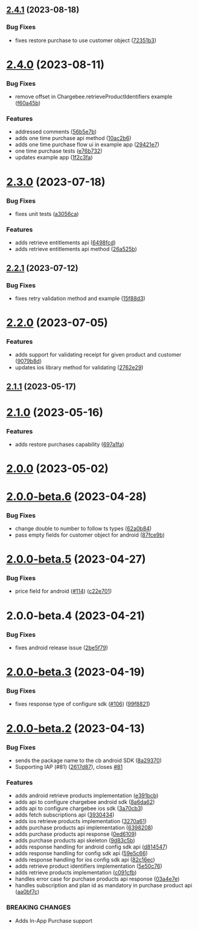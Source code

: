 

## [2.4.1](https://github.com/chargebee/chargebee-react-native/compare/v2.4.0...v2.4.1) (2023-08-18)


### Bug Fixes

* fixes restore purchase to use customer object ([72351b3](https://github.com/chargebee/chargebee-react-native/commit/72351b375f9c64f6d45767c3a1cfa95a1320130a))

# [2.4.0](https://github.com/chargebee/chargebee-react-native/compare/v2.3.0...v2.4.0) (2023-08-11)


### Bug Fixes

* remove offset in Chargebee.retrieveProductIdentifiers example ([f60a45b](https://github.com/chargebee/chargebee-react-native/commit/f60a45b870412265382e499366eadcf68208f410))


### Features

* addressed comments ([56b5e7b](https://github.com/chargebee/chargebee-react-native/commit/56b5e7b79a31523c04b37f5769e701d71dec7989))
* adds one time purchase api method ([10ac2b6](https://github.com/chargebee/chargebee-react-native/commit/10ac2b6daa948a49388d0c325e557760da1c9ee2))
* adds one time purchase flow ui in example app ([29421e7](https://github.com/chargebee/chargebee-react-native/commit/29421e72ed0553ba5e6600201d43157410cda375))
* one time purchase tests ([e76b732](https://github.com/chargebee/chargebee-react-native/commit/e76b73243e1d6925b400bada5788456ab5981164))
* updates example app ([1f2c3fa](https://github.com/chargebee/chargebee-react-native/commit/1f2c3fadde94167dc1f43261163b32b85e19a6bb))

# [2.3.0](https://github.com/chargebee/chargebee-react-native/compare/v2.2.1...v2.3.0) (2023-07-18)


### Bug Fixes

* fixes unit tests ([a3056ca](https://github.com/chargebee/chargebee-react-native/commit/a3056cae0896503a6ca5c8d5fe480245e1ea726b))


### Features

* adds retrieve entitlements api ([6498fcd](https://github.com/chargebee/chargebee-react-native/commit/6498fcd27b5f6e18423bd2e41ef260fc7cbec568))
* adds retrieve entitlements api method ([26a525b](https://github.com/chargebee/chargebee-react-native/commit/26a525bc28aaf84bdf44abc4fd4bcda1958dc996))

## [2.2.1](https://github.com/chargebee/chargebee-react-native/compare/v2.2.0...v2.2.1) (2023-07-12)


### Bug Fixes

* fixes retry validation method and example ([15f88d3](https://github.com/chargebee/chargebee-react-native/commit/15f88d3825de52242aa8b2a1ec0a3e18f0604e20))

# [2.2.0](https://github.com/chargebee/chargebee-react-native/compare/v2.1.0...v2.2.0) (2023-07-05)


### Features

* adds support for validating receipt for given product and customer ([9079b8d](https://github.com/chargebee/chargebee-react-native/commit/9079b8d7009d439abffa0d3b89e6fa1b129de083))
* updates ios library method for validating ([2762e29](https://github.com/chargebee/chargebee-react-native/commit/2762e29b91d5540d2f9baff52b5cd63368752fb4))

## [2.1.1](https://github.com/chargebee/chargebee-react-native/compare/v2.1.0...v2.1.1) (2023-05-17)

# [2.1.0](https://github.com/chargebee/chargebee-react-native/compare/v2.0.0...v2.1.0) (2023-05-16)


### Features

* adds restore purchases capability ([697a1fa](https://github.com/chargebee/chargebee-react-native/commit/697a1fa172140bb0e4c344cfe1ae0ca368c703cd))

# [2.0.0](https://github.com/chargebee/chargebee-react-native/compare/v2.0.0-beta.6...v2.0.0) (2023-05-02)

# [2.0.0-beta.6](https://github.com/chargebee/chargebee-react-native/compare/v2.0.0-beta.5...v2.0.0-beta.6) (2023-04-28)


### Bug Fixes

* change double to number to follow ts types ([62a0b84](https://github.com/chargebee/chargebee-react-native/commit/62a0b842feed40882e601abf2a45b9318d5aef27))
* pass empty fields for customer object for android ([87fce9b](https://github.com/chargebee/chargebee-react-native/commit/87fce9ba93039878714eb45c71bb5df562c1f759))

# [2.0.0-beta.5](https://github.com/chargebee/chargebee-react-native/compare/v2.0.0-beta.2...v2.0.0-beta.5) (2023-04-27)


### Bug Fixes

* price field for android ([#114](https://github.com/chargebee/chargebee-react-native/issues/114)) ([c22e701](https://github.com/chargebee/chargebee-react-native/commit/c22e701e9b02162541243e8ba5fc377aaf17f4ed))


# 2.0.0-beta.4 (2023-04-21)


### Bug Fixes

* fixes android release issue ([2be5f79](https://github.com/chargebee/chargebee-react-native/commit/2be5f79a7c2918b95361e201df727d6f3fe60f23))


# [2.0.0-beta.3](https://github.com/chargebee/chargebee-react-native/compare/v2.0.0-beta.2...v2.0.0-beta.3) (2023-04-19)


### Bug Fixes

* fixes response type of configure sdk ([#106](https://github.com/chargebee/chargebee-react-native/issues/106)) ([99f8821](https://github.com/chargebee/chargebee-react-native/commit/99f88218b2786afd8c89cbeee2249c29f50babef))


# [2.0.0-beta.2](https://github.com/chargebee/chargebee-react-native/compare/v1.1.6...v2.0.0-beta.2) (2023-04-13)


### Bug Fixes

* sends the package name to the cb android SDK ([8a29370](https://github.com/chargebee/chargebee-react-native/commit/8a29370805a3019aa88bd115366134360ed54ffb))
* Supporting IAP (#81) ([2617d87](https://github.com/chargebee/chargebee-react-native/commit/2617d87a40cef92e811d562f08dbb405807e742a)), closes [#81](https://github.com/chargebee/chargebee-react-native/issues/81)

### Features
* adds android retrieve products implementation ([e391bcb](https://github.com/chargebee/chargebee-react-native/commit/e391bcb6cbbabde138cde8ab5f772eb58bf1b774))
* adds api to configure chargebee android sdk ([8a6da62](https://github.com/chargebee/chargebee-react-native/commit/8a6da6222a531fc6d9054c8635b1e0e27c7f8184))
* adds api to configure chargebee ios sdk ([3a70cb3](https://github.com/chargebee/chargebee-react-native/commit/3a70cb32bbedc172b5f7e93b865c8d0a61b838b1))
* adds fetch subscriptions api ([3930434](https://github.com/chargebee/chargebee-react-native/commit/3930434c26c62df706bee8b6f0570720d6f502a7))
* adds ios retrieve products implementation ([3270a61](https://github.com/chargebee/chargebee-react-native/commit/3270a6119c0fe67ce4d8955cab3c320429a81c28))
* adds purchase products api implementation ([6398208](https://github.com/chargebee/chargebee-react-native/commit/6398208d211cc83210a832a5628dd4c2a1df2b5f))
* adds purchase products api response ([0ed6109](https://github.com/chargebee/chargebee-react-native/commit/0ed6109b3f2773e603a1b7a078b4ea202221194e))
* adds purchase products api skeleton ([9d83c5b](https://github.com/chargebee/chargebee-react-native/commit/9d83c5b89de90d83a3c122ea6cefd7920d8491e6))
* adds response handling for android config sdk api ([d814547](https://github.com/chargebee/chargebee-react-native/commit/d814547758545a0bf8f13cb6f4ea332b7b8ccedc))
* adds response handling for config sdk api ([59e5c66](https://github.com/chargebee/chargebee-react-native/commit/59e5c66d698d85646813357a61604ff9703f5e9a))
* adds response handling for ios config sdk api ([82c16ec](https://github.com/chargebee/chargebee-react-native/commit/82c16ec8486f1544ef891aaae7c224030bc2e6a6))
* adds retrieve product identifiers implementation ([5e50c76](https://github.com/chargebee/chargebee-react-native/commit/5e50c76742e545dc883b52f3d9371f156520c84c))
* adds retrieve products implementation ([c091cfb](https://github.com/chargebee/chargebee-react-native/commit/c091cfb6ed745c4c823ad914e3fa364877fc9bfa))
* handles error case for purchase products api response ([03a4e7e](https://github.com/chargebee/chargebee-react-native/commit/03a4e7ed06056b4b4acf786374bafa166e34a633))
* handles subscription and plan id as mandatory in purchase product api ([aa0bf7c](https://github.com/chargebee/chargebee-react-native/commit/aa0bf7cecec105b7ea8e3350e70a5fa88617c35d))

### BREAKING CHANGES
* Adds In-App Purchase support